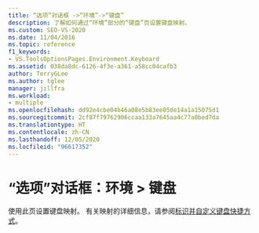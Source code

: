 ```yaml
---
title: “选项”对话框 ->“环境”->“键盘”
description: 了解如何通过“环境”部分的“键盘”页设置键盘映射。
ms.custom: SEO-VS-2020
ms.date: 11/04/2016
ms.topic: reference
f1_keywords:
- VS.ToolsOptionsPages.Environment.Keyboard
ms.assetid: 038da8dc-6126-4f3e-a361-a58cc04cafb3
author: TerryGLee
ms.author: tglee
manager: jillfra
ms.workload:
- multiple
ms.openlocfilehash: dd92e4cbe04b46a08e5b83ee05de14a1a15075d1
ms.sourcegitcommit: 2cf87f79762906ccaa133a7645aa4c77a0bed7da
ms.translationtype: HT
ms.contentlocale: zh-CN
ms.lasthandoff: 12/05/2020
ms.locfileid: "96617352"
---
```

# <a name="options-dialog-box-environment--keyboard"></a>“选项”对话框：环境 \> 键盘

使用此页设置键盘映射。 有关映射的详细信息，请参阅[标识并自定义键盘快捷方式](../../ide/identifying-and-customizing-keyboard-shortcuts-in-visual-studio.md)。